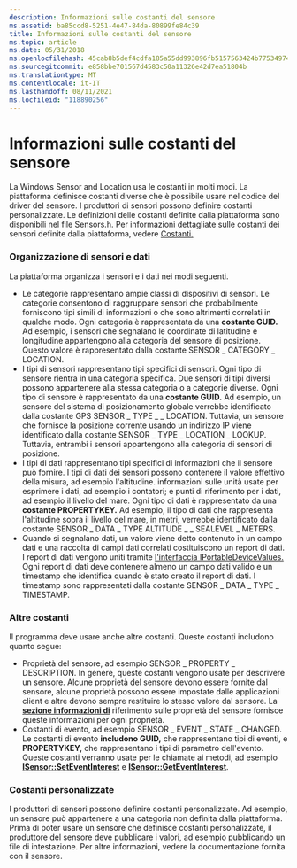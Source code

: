 ```yaml
---
description: Informazioni sulle costanti del sensore
ms.assetid: ba85ccd8-5251-4e47-84da-80899fe84c39
title: Informazioni sulle costanti del sensore
ms.topic: article
ms.date: 05/31/2018
ms.openlocfilehash: 45cab8b5def4cdfa185a55dd993896fb5157563424b7753497413e5d7706465e
ms.sourcegitcommit: e858bbe701567d4583c50a11326e42d7ea51804b
ms.translationtype: MT
ms.contentlocale: it-IT
ms.lasthandoff: 08/11/2021
ms.locfileid: "118890256"
---
```

# <a name="about-sensor-constants"></a>Informazioni sulle costanti del sensore

La Windows Sensor and Location usa le costanti in molti modi. La piattaforma definisce costanti diverse che è possibile usare nel codice del driver del sensore. I produttori di sensori possono definire costanti personalizzate. Le definizioni delle costanti definite dalla piattaforma sono disponibili nel file Sensors.h. Per informazioni dettagliate sulle costanti dei sensori definite dalla piattaforma, vedere [Costanti.](constants.md)

### <a name="sensor-and-data-organization"></a>Organizzazione di sensori e dati

La piattaforma organizza i sensori e i dati nei modi seguenti.

-   Le categorie rappresentano ampie classi di dispositivi di sensori. Le categorie consentono di raggruppare sensori che probabilmente forniscono tipi simili di informazioni o che sono altrimenti correlati in qualche modo. Ogni categoria è rappresentata da una **costante GUID.** Ad esempio, i sensori che segnalano le coordinate di latitudine e longitudine appartengono alla categoria del sensore di posizione. Questo valore è rappresentato dalla costante SENSOR \_ CATEGORY \_ LOCATION.
-   I tipi di sensori rappresentano tipi specifici di sensori. Ogni tipo di sensore rientra in una categoria specifica. Due sensori di tipi diversi possono appartenere alla stessa categoria o a categorie diverse. Ogni tipo di sensore è rappresentato da una **costante GUID.** Ad esempio, un sensore del sistema di posizionamento globale verrebbe identificato dalla costante GPS SENSOR \_ TYPE \_ \_ LOCATION. Tuttavia, un sensore che fornisce la posizione corrente usando un indirizzo IP viene identificato dalla costante SENSOR \_ TYPE \_ LOCATION \_ LOOKUP. Tuttavia, entrambi i sensori appartengono alla categoria di sensori di posizione.
-   I tipi di dati rappresentano tipi specifici di informazioni che il sensore può fornire. I tipi di dati dei sensori possono contenere il valore effettivo della misura, ad esempio l'altitudine. informazioni sulle unità usate per esprimere i dati, ad esempio i contatori; e punti di riferimento per i dati, ad esempio il livello del mare. Ogni tipo di dati è rappresentato da una **costante PROPERTYKEY.** Ad esempio, il tipo di dati che rappresenta l'altitudine sopra il livello del mare, in metri, verrebbe identificato dalla costante SENSOR \_ DATA \_ TYPE ALTITUDE \_ \_ SEALEVEL \_ METERS.
-   Quando si segnalano dati, un valore viene detto contenuto in un campo dati e una raccolta di campi dati correlati costituiscono un report di dati. I report di dati vengono uniti tramite [l'interfaccia IPortableDeviceValues.](/previous-versions//ms740012(v=vs.85)) Ogni report di dati deve contenere almeno un campo dati valido e un timestamp che identifica quando è stato creato il report di dati. I timestamp sono rappresentati dalla costante SENSOR \_ DATA \_ TYPE \_ TIMESTAMP.

### <a name="other-constants"></a>Altre costanti

Il programma deve usare anche altre costanti. Queste costanti includono quanto segue:

-   Proprietà del sensore, ad esempio SENSOR \_ PROPERTY \_ DESCRIPTION. In genere, queste costanti vengono usate per descrivere un sensore. Alcune proprietà del sensore devono essere fornite dal sensore, alcune proprietà possono essere impostate dalle applicazioni client e altre devono sempre restituire lo stesso valore dal sensore. La [**sezione informazioni di**](sensor-properties.md) riferimento sulle proprietà del sensore fornisce queste informazioni per ogni proprietà.
-   Costanti di evento, ad esempio SENSOR \_ EVENT \_ STATE \_ CHANGED. Le costanti di evento **includono GUID,** che rappresentano tipi di eventi, e **PROPERTYKEY,** che rappresentano i tipi di parametro dell'evento. Queste costanti verranno usate per le chiamate ai metodi, ad esempio [**ISensor::SetEventInterest**](/windows/win32/api/sensorsapi/nf-sensorsapi-isensor-seteventinterest) e [**ISensor::GetEventInterest**](/windows/win32/api/sensorsapi/nf-sensorsapi-isensor-geteventinterest).

### <a name="custom-constants"></a>Costanti personalizzate

I produttori di sensori possono definire costanti personalizzate. Ad esempio, un sensore può appartenere a una categoria non definita dalla piattaforma. Prima di poter usare un sensore che definisce costanti personalizzate, il produttore del sensore deve pubblicare i valori, ad esempio pubblicando un file di intestazione. Per altre informazioni, vedere la documentazione fornita con il sensore.

 

 
